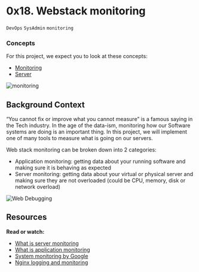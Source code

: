 # 0x18. Webstack monitoring
`DevOps` `SysAdmin` `monitoring`

### Concepts
For this project, we expect you to look at these concepts:
* [Monitoring](https://intranet.alxswe.com/concepts/13)
* [Server](https://intranet.alxswe.com/concepts/67)

![monitoring](https://s3.amazonaws.com/intranet-projects-files/holbertonschool-sysadmin_devops/281/hb3pAsO.png)

## Background Context
“You cannot fix or improve what you cannot measure” is a famous saying in the Tech industry. In the age of the data-ism, monitoring how our Software systems are doing is an important thing. In this project, we will implement one of many tools to measure what is going on our servers.

Web stack monitoring can be broken down into 2 categories:
* Application monitoring: getting data about your running software and making sure it is behaving as expected
* Server monitoring: getting data about your virtual or physical server and making sure they are not overloaded (could be CPU, memory, disk or network overload)

![Web Debugging](https://s3.amazonaws.com/intranet-projects-files/holbertonschool-sysadmin_devops/281/ktCXnhE.jpg)

## Resources
**Read or watch:**
* [What is server monitoring](https://intranet.alxswe.com/rltoken/km_XUDAfXEBoXZQsIWEo5Q)
* [What is application monitoring](https://intranet.alxswe.com/rltoken/z9jsikINjrsUo2QY5_Xz8g)
* [System monitoring by Google](https://intranet.alxswe.com/rltoken/_8KIbIUNzMgKi_LiGMBWAw)
* [Nginx logging and monitoring](https://intranet.alxswe.com/rltoken/V3GsrDcMHPdgrizShj4RCg)
